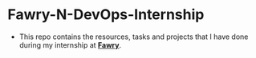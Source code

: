 # Fawry-N-DevOps-Internship

- This repo contains the resources, tasks and projects that I have done during my internship at [**Fawry**](https://www.fawry.com/).
